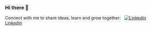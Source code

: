 ### Hi there 👋

<!--
**dlkumaar/dlkumaar** is a ✨ _special_ ✨ repository because its `README.md` (this file) appears on your GitHub profile.

Here are some ideas to get you started:

- 🔭 I’m currently working on ...
- 🌱 I’m currently learning ...
- 👯 I’m looking to collaborate on ...
- 🤔 I’m looking for help with ...
- 💬 Ask me about ...
- 📫 How to reach me: ...
- 😄 Pronouns: ...
- ⚡ Fun fact: ...
-->

Connect with me to share ideas, learn and grow together: &nbsp; [![Linkedin](https://i.stack.imgur.com/gVE0j.png) LinkedIn](https://www.linkedin.com/in/rkumaar/)
